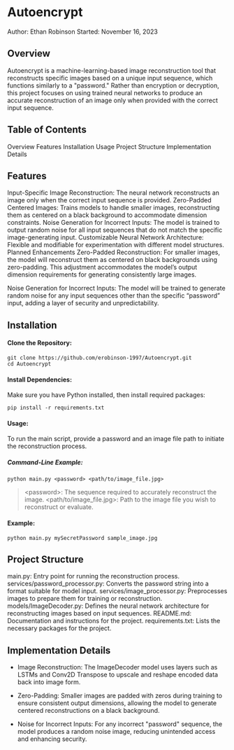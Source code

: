 # Autoencrypt
Author: Ethan Robinson
Started: November 16, 2023

## Overview
Autoencrypt is a machine-learning-based image reconstruction tool that reconstructs specific images based on a unique input sequence, which functions similarly to a "password." Rather than encryption or decryption, this project focuses on using trained neural networks to produce an accurate reconstruction of an image only when provided with the correct input sequence.

## Table of Contents
Overview
Features
Installation
Usage
Project Structure
Implementation Details

## Features
Input-Specific Image Reconstruction: The neural network reconstructs an image only when the correct input sequence is provided.
Zero-Padded Centered Images: Trains models to handle smaller images, reconstructing them as centered on a black background to accommodate dimension constraints.
Noise Generation for Incorrect Inputs: The model is trained to output random noise for all input sequences that do not match the specific image-generating input.
Customizable Neural Network Architecture: Flexible and modifiable for experimentation with different model structures.
Planned Enhancements
Zero-Padded Reconstruction: For smaller images, the model will reconstruct them as centered on black backgrounds using zero-padding. This adjustment accommodates the model’s output dimension requirements for generating consistently large images.

Noise Generation for Incorrect Inputs: The model will be trained to generate random noise for any input sequences other than the specific “password” input, adding a layer of security and unpredictability.

## Installation

#### Clone the Repository:

    git clone https://github.com/erobinson-1997/Autoencrypt.git
    cd Autoencrypt

#### Install Dependencies: 
Make sure you have Python installed, then install required packages:

    pip install -r requirements.txt

#### Usage: 
To run the main script, provide a password and an image file path to initiate the reconstruction process.

##### Command-Line Example:

    python main.py <password> <path/to/image_file.jpg>

>\<password\>: The sequence required to accurately reconstruct the image.
\<path/to/image_file.jpg\>: Path to the image file you wish to reconstruct or evaluate.

#### Example:

    python main.py mySecretPassword sample_image.jpg

## Project Structure
main.py: Entry point for running the reconstruction process.
services/password_processor.py: Converts the password string into a format suitable for model input.
services/image_processor.py: Preprocesses images to prepare them for training or reconstruction.
models/ImageDecoder.py: Defines the neural network architecture for reconstructing images based on input sequences.
README.md: Documentation and instructions for the project.
requirements.txt: Lists the necessary packages for the project.

## Implementation Details

- Image Reconstruction: The ImageDecoder model uses layers such as LSTMs and Conv2D Transpose to upscale and reshape encoded data back into image form.

- Zero-Padding: Smaller images are padded with zeros during training to ensure consistent output dimensions, allowing the model to generate centered reconstructions on a black background.

- Noise for Incorrect Inputs: For any incorrect "password" sequence, the model produces a random noise image, reducing unintended access and enhancing security.
